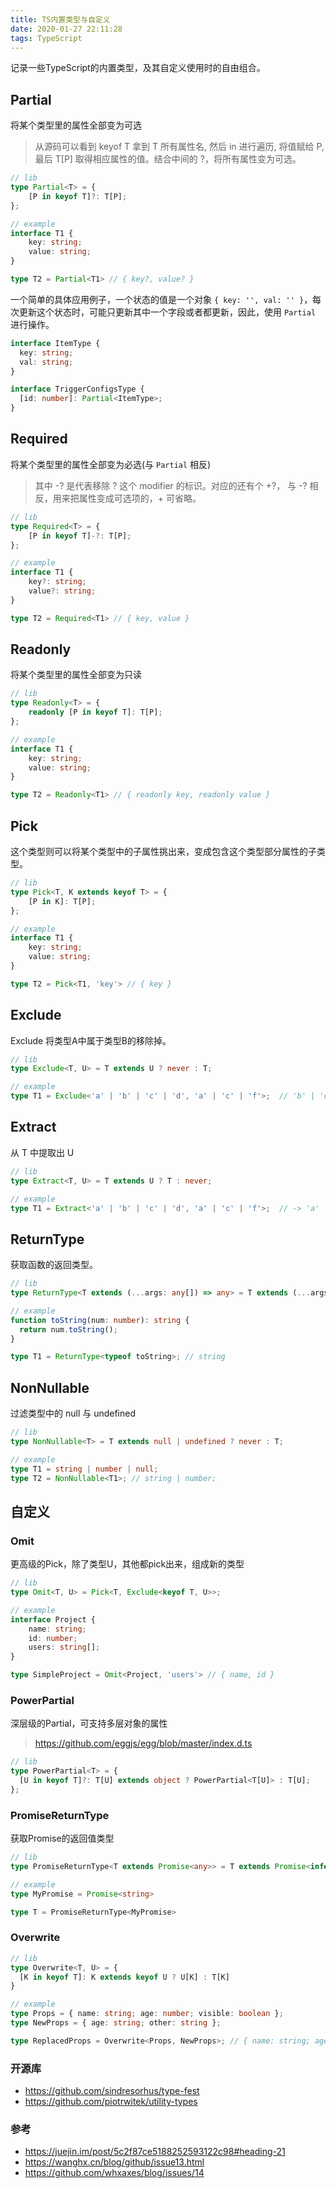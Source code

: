 ```yaml
---
title: TS内置类型与自定义
date: 2020-01-27 22:11:28
tags: TypeScript
---
```


记录一些TypeScript的内置类型，及其自定义使用时的自由组合。

<!-- more -->

## Partial

将某个类型里的属性全部变为可选

>从源码可以看到 keyof T 拿到 T 所有属性名, 然后 in 进行遍历, 将值赋给 P, 最后 T[P] 取得相应属性的值。结合中间的 ?，将所有属性变为可选。

```ts
// lib
type Partial<T> = {
    [P in keyof T]?: T[P];
};

// example
interface T1 {
    key: string;
    value: string;
}

type T2 = Partial<T1> // { key?, value? }
```

一个简单的具体应用例子，一个状态的值是一个对象 `{ key: '', val: '' }`，每次更新这个状态时，可能只更新其中一个字段或者都更新，因此，使用 `Partial` 进行操作。

```ts
interface ItemType {
  key: string;
  val: string;
}

interface TriggerConfigsType {
  [id: number]: Partial<ItemType>;
}
```

## Required

将某个类型里的属性全部变为必选(与 `Partial` 相反)

>其中 -? 是代表移除 ? 这个 modifier 的标识。对应的还有个 +?， 与 -? 相反，用来把属性变成可选项的，+ 可省略。

```ts
// lib
type Required<T> = {
    [P in keyof T]-?: T[P];
};

// example
interface T1 {
    key?: string;
    value?: string;
}

type T2 = Required<T1> // { key, value }
```

## Readonly

将某个类型里的属性全部变为只读

```ts
// lib
type Readonly<T> = {
    readonly [P in keyof T]: T[P];
};

// example
interface T1 {
    key: string;
    value: string;
}

type T2 = Readonly<T1> // { readonly key, readonly value }
```

## Pick

这个类型则可以将某个类型中的子属性挑出来，变成包含这个类型部分属性的子类型。

```ts
// lib
type Pick<T, K extends keyof T> = {
    [P in K]: T[P];
};

// example
interface T1 {
    key: string;
    value: string;
}

type T2 = Pick<T1, 'key'> // { key }
```

## Exclude

Exclude 将类型A中属于类型B的移除掉。

```ts
// lib
type Exclude<T, U> = T extends U ? never : T;

// example
type T1 = Exclude<'a' | 'b' | 'c' | 'd', 'a' | 'c' | 'f'>;  // 'b' | 'd'
```

## Extract

从 T 中提取出 U

```ts
// lib
type Extract<T, U> = T extends U ? T : never;

// example
type T1 = Extract<'a' | 'b' | 'c' | 'd', 'a' | 'c' | 'f'>;  // -> 'a' | 'c'
```

## ReturnType

获取函数的返回类型。

```ts
// lib
type ReturnType<T extends (...args: any[]) => any> = T extends (...args: any[]) => infer R ? R : any;

// example
function toString(num: number): string {
  return num.toString();
}

type T1 = ReturnType<typeof toString>; // string
```

## NonNullable

过滤类型中的 null 与 undefined

```ts
// lib
type NonNullable<T> = T extends null | undefined ? never : T;

// example
type T1 = string | number | null;
type T2 = NonNullable<T1>; // string | number;
```

## 自定义

### Omit

更高级的Pick，除了类型U，其他都pick出来，组成新的类型

```ts
// lib
type Omit<T, U> = Pick<T, Exclude<keyof T, U>>;

// example
interface Project {
    name: string;
    id: number;
    users: string[];
}

type SimpleProject = Omit<Project, 'users'> // { name, id }
```
### PowerPartial

深层级的Partial，可支持多层对象的属性
>https://github.com/eggjs/egg/blob/master/index.d.ts

```ts
// lib
type PowerPartial<T> = {
  [U in keyof T]?: T[U] extends object ? PowerPartial<T[U]> : T[U];
};
```

### PromiseReturnType

获取Promise的返回值类型

```ts
// lib
type PromiseReturnType<T extends Promise<any>> = T extends Promise<infer R>  ? R  : any;

// example
type MyPromise = Promise<string>

type T = PromiseReturnType<MyPromise>
```

### Overwrite

```ts
// lib
type Overwrite<T, U> = {
  [K in keyof T]: K extends keyof U ? U[K] : T[K]
}

// example
type Props = { name: string; age: number; visible: boolean };
type NewProps = { age: string; other: string };

type ReplacedProps = Overwrite<Props, NewProps>; // { name: string; age: string; visible: boolean; }
```

### 开源库

- https://github.com/sindresorhus/type-fest
- https://github.com/piotrwitek/utility-types

### 参考

- https://juejin.im/post/5c2f87ce5188252593122c98#heading-21
- https://wanghx.cn/blog/github/issue13.html
- https://github.com/whxaxes/blog/issues/14
